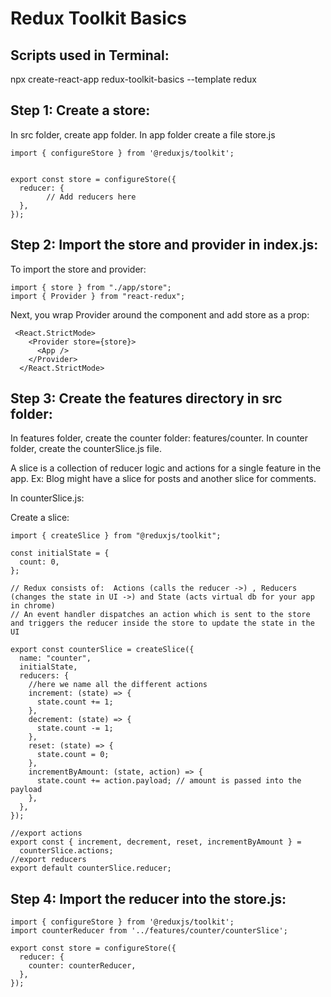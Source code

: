 # Redux Toolkit Basics

## Scripts used in Terminal:

npx create-react-app redux-toolkit-basics --template redux

## Step 1: Create a store:

In src folder, create app folder. In app folder create a file store.js

```
import { configureStore } from '@reduxjs/toolkit';


export const store = configureStore({
  reducer: {
        // Add reducers here
  },
});
```

## Step 2: Import the store and provider in index.js:

To import the store and provider:

```
import { store } from "./app/store";
import { Provider } from "react-redux";
```

Next, you wrap Provider around the <App/> component and add store as a prop:

```
 <React.StrictMode>
    <Provider store={store}>
      <App />
    </Provider>
  </React.StrictMode>
```

## Step 3: Create the features directory in src folder:

In features folder, create the counter folder: features/counter. In counter folder, create the counterSlice.js file.

A slice is a collection of reducer logic and actions for a single feature in the app. Ex: Blog might have a slice for posts and another slice for comments.

In counterSlice.js:

Create a slice:

```
import { createSlice } from "@reduxjs/toolkit";

const initialState = {
  count: 0,
};

// Redux consists of:  Actions (calls the reducer ->) , Reducers (changes the state in UI ->) and State (acts virtual db for your app in chrome)
// An event handler dispatches an action which is sent to the store and triggers the reducer inside the store to update the state in the UI

export const counterSlice = createSlice({
  name: "counter",
  initialState,
  reducers: {
    //here we name all the different actions
    increment: (state) => {
      state.count += 1;
    },
    decrement: (state) => {
      state.count -= 1;
    },
    reset: (state) => {
      state.count = 0;
    },
    incrementByAmount: (state, action) => {
      state.count += action.payload; // amount is passed into the payload
    },
  },
});

//export actions
export const { increment, decrement, reset, incrementByAmount } =
  counterSlice.actions;
//export reducers
export default counterSlice.reducer;
```

## Step 4: Import the reducer into the store.js:

```
import { configureStore } from '@reduxjs/toolkit';
import counterReducer from '../features/counter/counterSlice';

export const store = configureStore({
  reducer: {
    counter: counterReducer,
  },
});

```
